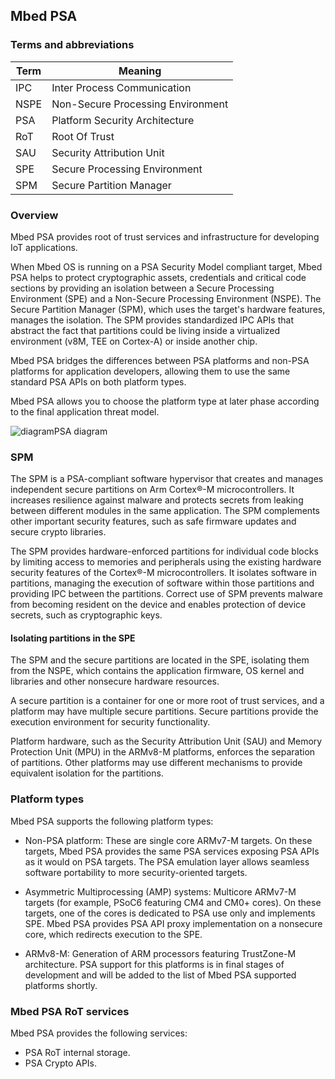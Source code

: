 ## Mbed PSA

### Terms and abbreviations

| Term         | Meaning                             |
|--------------|-------------------------------------|
| IPC          | Inter Process Communication         |
| NSPE         | Non-Secure Processing Environment   |
| PSA          | Platform Security Architecture      |
| RoT          | Root Of Trust                       |
| SAU          | Security Attribution Unit           |
| SPE          | Secure Processing Environment       |
| SPM          | Secure Partition Manager            |

### Overview

Mbed PSA provides root of trust services and infrastructure for developing IoT applications.

When Mbed OS is running on a PSA Security Model compliant target, Mbed PSA helps to protect cryptographic assets, credentials and critical code sections by providing an isolation between a Secure Processing Environment (SPE) and a Non-Secure Processing Environment (NSPE). The Secure Partition Manager (SPM), which uses the target's hardware features, manages the isolation. The SPM provides standardized IPC APIs that abstract the fact that partitions could be living inside a virtualized environment (v8M, TEE on Cortex-A) or inside another chip.

Mbed PSA bridges the differences between PSA platforms and non-PSA platforms for application developers, allowing them to use the same standard PSA APIs on both platform types.

Mbed PSA allows you to choose the platform type at later phase according to the final application threat model.

<span class="images">![diagram](https://s3-us-west-2.amazonaws.com/mbed-os-docs-images/PSA-standardized-Interfaces-diagram.png)<span>PSA diagram</span></span>

### SPM

The SPM is a PSA-compliant software hypervisor that creates and manages independent secure partitions on Arm Cortex&reg;-M microcontrollers. It increases resilience against malware and protects secrets from leaking between different modules in the same application. The SPM complements other important security features, such as safe firmware updates and secure crypto libraries.

The SPM provides hardware-enforced partitions for individual code blocks by limiting access to memories and peripherals using the existing hardware security features of the Cortex&reg;-M microcontrollers. It isolates software in partitions, managing the execution of software within those partitions and providing IPC between the partitions. Correct use of SPM prevents malware from becoming resident on the device and enables protection of device secrets, such as cryptographic keys.

#### Isolating partitions in the SPE

The SPM and the secure partitions are located in the SPE, isolating them from the NSPE, which contains the application firmware, OS kernel and libraries and other nonsecure hardware resources.

A secure partition is a container for one or more root of trust services, and a platform may have multiple secure partitions. Secure partitions provide the execution environment for security functionality.

Platform hardware, such as the Security Attribution Unit (SAU) and Memory Protection Unit (MPU) in the ARMv8-M platforms, enforces the separation of partitions. Other platforms may use different mechanisms to provide equivalent isolation for the partitions.

### Platform types

Mbed PSA supports the following platform types:

- Non-PSA platform: These are single core ARMv7-M targets. On these targets, Mbed PSA provides the same PSA services exposing PSA APIs as it would on PSA targets. The PSA emulation layer allows seamless software portability to more security-oriented targets.

- Asymmetric Multiprocessing (AMP) systems: Multicore ARMv7-M targets (for example, PSoC6 featuring CM4 and CM0+ cores). On these targets, one of the cores is dedicated to PSA use only and implements SPE. Mbed PSA provides PSA API proxy implementation on a nonsecure core, which redirects execution to the SPE.

- ARMv8-M: Generation of ARM processors featuring TrustZone-M architecture. PSA support for this platforms is in final stages of development and will be added to the list of Mbed PSA supported platforms shortly.

### Mbed PSA RoT services

Mbed PSA provides the following services:

- PSA RoT internal storage.
- PSA Crypto APIs.
